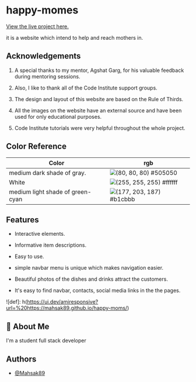 
# happy-momes

[View the live project here.](https://mahsak89.github.io/happy-moms/)

it is a website which intend to help and reach mothers in.


## Acknowledgements

1. A special thanks to my mentor, Agshat Garg, for his valuable feedback during mentoring sessions.

1. Also, I like to thank all of the Code Institute support groups.

1. The design and layout of this website are based on the Rule of Thirds.

1. All the images on the website have an external source and have been used for only educational purposes.

1. Code Institute tutorials were very helpful throughout the whole project.


## Color Reference

| Color             | rgb                                                               |
| ----------------- | ------------------------------------------------------------------ |
| medium dark shade of gray.| ![(80, 80, 80)](https://via.placeholder.com/10/0a192f?text=+) #505050 |
| White | ![(255, 255, 255)](https://via.placeholder.com/10/f8f8f8?text=+) #ffffff |
| medium light shade of green-cyan | ![(177, 203, 187)](https://via.placeholder.com/10/00b48a?text=+) #b1cbbb |



## Features

- Interactive elements.

- Informative item descriptions.

- Easy to use.

- simple navbar menu is unique which makes navigation easier.

- Beautiful photos of the dishes and drinks attract the customers.

- It's easy to find navbar, contacts, social media links in the the pages.






![def]: h(https://ui.dev/amiresponsive?url=%20https://mahsak89.github.io/happy-moms/)


## 🚀 About Me
I'm a  student full stack developer

## Authors
- [@Mahsak89](https://github.com/Mahsak89)











